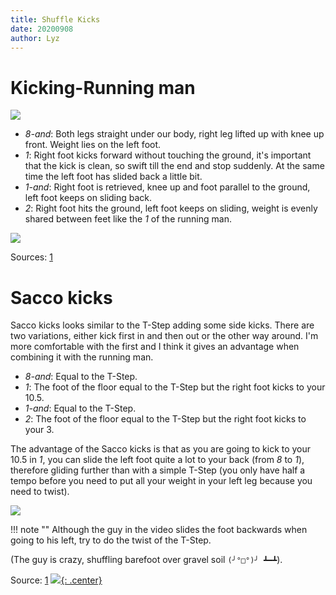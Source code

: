 ```yaml
---
title: Shuffle Kicks
date: 20200908
author: Lyz
---
```


# Kicking-Running man

![ ](shuffle_kicking_running_man.gif)

* *8-and*: Both legs straight under our body, right leg lifted up
    with knee up front. Weight lies on the left foot.
* *1*: Right foot kicks forward without touching the ground, it's important that
    the kick is clean, so swift till the end and stop suddenly. At the same time
    the left foot has slided back a little bit.
* *1-and*: Right foot is retrieved, knee up and foot parallel to the ground,
    left foot keeps on sliding back.
* *2*: Right foot hits the ground, left foot keeps on sliding, weight is evenly
    shared between feet like the *1* of the running man.

![ ](shuffle_kicking_running_man_tutorial.gif)

Sources: [1](https://www.youtube.com/embed/rOQa0gXan70?start=13)

# Sacco kicks

Sacco kicks looks similar to the T-Step adding some side kicks. There are two
variations, either kick first in and then out or the other way around. I'm more
comfortable with the first and I think it gives an advantage when combining it
with the running man.

* *8-and*: Equal to the T-Step.
* *1*: The foot of the floor equal to the T-Step but the right foot kicks to
    your 10.5.
* *1-and*: Equal to the T-Step.
* *2*: The foot of the floor equal to the T-Step but the right foot kicks to
    your 3.

The advantage of the Sacco kicks is that as you are going to kick to your 10.5
in *1*, you can slide the left foot quite a lot to your back (from *8* to *1*), therefore gliding
further than with a simple T-Step (you only have half a tempo before you need to
put all your weight in your left leg because you need to twist).

![ ](sacco_kicks_example.gif)

!!! note ""
    Although the guy in the video slides the foot backwards when going to his
    left, try to do the twist of the T-Step.

(The guy is crazy, shuffling barefoot over gravel soil `(╯°□°)╯ ┻━┻`).

Source: [1](https://www.youtube.com/embed/1RHfw0IYrU8?start=598)
[![](not-by-ai.svg){: .center}](https://notbyai.fyi)
